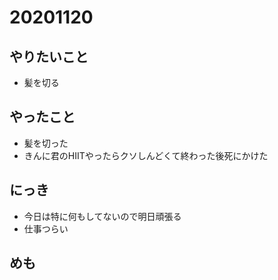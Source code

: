 # 20201120

## やりたいこと
* 髪を切る

## やったこと
* 髪を切った
* きんに君のHIITやったらクソしんどくて終わった後死にかけた

## にっき
* 今日は特に何もしてないので明日頑張る
* 仕事つらい

## めも
